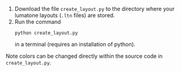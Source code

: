 1. Download the file `create_layout.py` to the directory where your lumatone layouts (`.ltn` files) are stored.
2. Run the command
    ```console
    python create_layout.py
    ```
   in a terminal (requires an installation of python). 

Note colors can be changed directly within the source code in `create_layout.py`.
